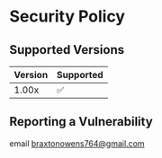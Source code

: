 # Security Policy

## Supported Versions



| Version | Supported          |
| ------- | ------------------ |
| 1.00x   | :white_check_mark: |

## Reporting a Vulnerability

email braxtonowens764@gmail.com
